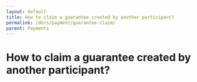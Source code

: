 ```yaml
---
layout: default
title: How to claim a guarantee created by another participant?
permalink: /docs/payment/guarantee-claim/
parent: Payments
---
```


# How to claim a guarantee created by another participant?